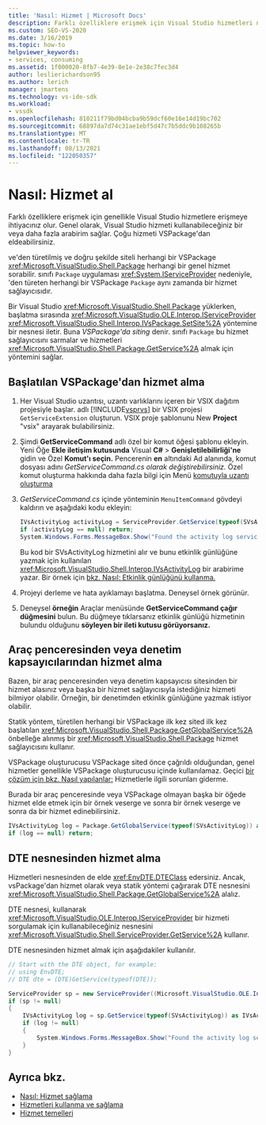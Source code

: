 ```yaml
---
title: 'Nasıl: Hizmet | Microsoft Docs'
description: Farklı özelliklere erişmek için Visual Studio hizmetleri nasıl elde etmeyi öğrenin. Çoğu hizmeti VSPackage kullanarak eldeabilirsiniz.
ms.custom: SEO-VS-2020
ms.date: 3/16/2019
ms.topic: how-to
helpviewer_keywords:
- services, consuming
ms.assetid: 1f000020-8fb7-4e39-8e1e-2e38c7fec3d4
author: leslierichardson95
ms.author: lerich
manager: jmartens
ms.technology: vs-ide-sdk
ms.workload:
- vssdk
ms.openlocfilehash: 810211f79bd04bcba9b59dcf60e16e14d19bc702
ms.sourcegitcommit: 68897da7d74c31ae1ebf5d47c7b5ddc9b108265b
ms.translationtype: MT
ms.contentlocale: tr-TR
ms.lasthandoff: 08/13/2021
ms.locfileid: "122050357"
---
```

# <a name="how-to-get-a-service"></a>Nasıl: Hizmet al

Farklı özelliklere erişmek için genellikle Visual Studio hizmetlere erişmeye ihtiyacınız olur. Genel olarak, Visual Studio hizmeti kullanabileceğiniz bir veya daha fazla arabirim sağlar. Çoğu hizmeti VSPackage'dan eldeabilirsiniz.

ve'den türetilmiş ve doğru şekilde siteli herhangi bir VSPackage <xref:Microsoft.VisualStudio.Shell.Package> herhangi bir genel hizmet sorabilir. sınıfı `Package` uygulaması <xref:System.IServiceProvider> nedeniyle, 'den türeten herhangi bir VSPackage `Package` aynı zamanda bir hizmet sağlayıcısıdır.

Bir Visual Studio <xref:Microsoft.VisualStudio.Shell.Package> yüklerken, başlatma sırasında <xref:Microsoft.VisualStudio.OLE.Interop.IServiceProvider> <xref:Microsoft.VisualStudio.Shell.Interop.IVsPackage.SetSite%2A> yöntemine bir nesnesi iletir. Buna *VSPackage'da siting* denir. sınıfı `Package` bu hizmet sağlayıcısını sarmalar ve hizmetleri <xref:Microsoft.VisualStudio.Shell.Package.GetService%2A> almak için yöntemini sağlar.

## <a name="getting-a-service-from-an-initialized-vspackage"></a>Başlatılan VSPackage'dan hizmet alma

1. Her Visual Studio uzantısı, uzantı varlıklarını içeren bir VSIX dağıtım projesiyle başlar. adlı [!INCLUDE[vsprvs](../code-quality/includes/vsprvs_md.md)] bir VSIX projesi `GetServiceExtension` oluşturun. VSIX proje şablonunu New **Project** "vsix" arayarak bulabilirsiniz.

2. Şimdi **GetServiceCommand** adlı özel bir komut öğesi şablonu ekleyin. Yeni Öğe **Ekle iletişim kutusunda** Visual **C#**  >  **Genişletilebilirliği'ne** gidin ve Özel **Komut'ı seçin.** Pencerenin **en** altındaki Ad alanında, komut dosyası adını *GetServiceCommand.cs olarak değiştirebilirsiniz.* Özel komut oluşturma hakkında daha fazla bilgi için Menü [komutuyla uzantı oluşturma](../extensibility/creating-an-extension-with-a-menu-command.md)

3. *GetServiceCommand.cs* içinde yönteminin `MenuItemCommand` gövdeyi kaldırın ve aşağıdaki kodu ekleyin:

   ```csharp
   IVsActivityLog activityLog = ServiceProvider.GetService(typeof(SVsActivityLog)) as IVsActivityLog;
   if (activityLog == null) return;
   System.Windows.Forms.MessageBox.Show("Found the activity log service.");

   ```

    Bu kod bir SVsActivityLog hizmetini alır ve bunu etkinlik günlüğüne yazmak için kullanılan <xref:Microsoft.VisualStudio.Shell.Interop.IVsActivityLog> bir arabirime yazar. Bir örnek için [bkz. Nasıl: Etkinlik günlüğünü kullanma.](../extensibility/how-to-use-the-activity-log.md)

4. Projeyi derleme ve hata ayıklamayı başlatma. Deneysel örnek görünür.

5. Deneysel **örneğin** Araçlar menüsünde **GetServiceCommand çağır düğmesini** bulun. Bu düğmeye tıklarsanız etkinlik günlüğü hizmetinin bulundu olduğunu **söyleyen bir ileti kutusu görüyorsanız.**

## <a name="getting-a-service-from-a-tool-window-or-control-container"></a>Araç penceresinden veya denetim kapsayıcılarından hizmet alma

Bazen, bir araç penceresinden veya denetim kapsayıcısı sitesinden bir hizmet alasınız veya başka bir hizmet sağlayıcısıyla istediğiniz hizmeti bilmiyor olabilir. Örneğin, bir denetimden etkinlik günlüğüne yazmak istiyor olabilir.

Statik yöntem, türetilen herhangi bir VSPackage ilk kez sited ilk kez başlatılan <xref:Microsoft.VisualStudio.Shell.Package.GetGlobalService%2A> önbelleğe alınmış bir <xref:Microsoft.VisualStudio.Shell.Package> hizmet sağlayıcısını kullanır.

VSPackage oluşturucusu VSPackage sited önce çağrıldı olduğundan, genel hizmetler genellikle VSPackage oluşturucusu içinde kullanılamaz. Geçici [bir çözüm için bkz. Nasıl yapılanlar:](../extensibility/how-to-troubleshoot-services.md) Hizmetlerle ilgili sorunları giderme.

Burada bir araç penceresinde veya VSPackage olmayan başka bir öğede hizmet elde etmek için bir örnek veserge ve sonra bir örnek veserge ve sonra da bir hizmet edinebilirsiniz.

```csharp
IVsActivityLog log = Package.GetGlobalService(typeof(SVsActivityLog)) as IVsActivityLog;
if (log == null) return;
```

## <a name="getting-a-service-from-the-dte-object"></a>DTE nesnesinden hizmet alma

Hizmetleri nesnesinden de elde <xref:EnvDTE.DTEClass> edersiniz. Ancak, vsPackage'dan hizmet olarak veya statik yöntemi çağırarak DTE nesnesini <xref:Microsoft.VisualStudio.Shell.Package.GetGlobalService%2A> alalız.

DTE nesnesi, kullanarak <xref:Microsoft.VisualStudio.OLE.Interop.IServiceProvider> bir hizmeti sorgulamak için kullanabileceğiniz nesnesini <xref:Microsoft.VisualStudio.Shell.ServiceProvider.GetService%2A> kullanır.

DTE nesnesinden hizmet almak için aşağıdakiler kullanılır.

```csharp
// Start with the DTE object, for example: 
// using EnvDTE;
// DTE dte = (DTE)GetService(typeof(DTE));

ServiceProvider sp = new ServiceProvider((Microsoft.VisualStudio.OLE.Interop.IServiceProvider)dte);
if (sp != null)
{
    IVsActivityLog log = sp.GetService(typeof(SVsActivityLog)) as IVsActivityLog;
    if (log != null)
    {
        System.Windows.Forms.MessageBox.Show("Found the activity log service.");
    }
}
```

## <a name="see-also"></a>Ayrıca bkz.

- [Nasıl: Hizmet sağlama](../extensibility/how-to-provide-a-service.md)
- [Hizmetleri kullanma ve sağlama](../extensibility/using-and-providing-services.md)
- [Hizmet temelleri](../extensibility/internals/service-essentials.md)
